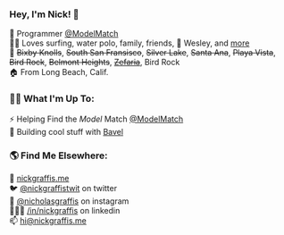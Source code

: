 
### Hey, I'm Nick! 👋
🤖 Programmer [@ModelMatch](https://github.com/modelmatch)<br>
🏄‍♂️ Loves surfing, water polo, family, friends, 🐶 Wesley, and [more](https://nickgraffis.me)<br>
📍 ~~Bixby Knolls~~, ~~South San Fransisco~~, ~~Silver Lake~~, ~~Santa Ana~~, ~~Playa Vista~~, ~~Bird Rock~~, ~~Belmont Heights~~, ~~[Zefaria](https://en.wikipedia.org/wiki/Zaferia,_Long_Beach)~~, Bird Rock <br>
🏠 From Long Beach, Calif. <br>

### 👨‍💻 What I'm Up To:
⚡️ Helping Find the _Model_ Match [@ModelMatch](https://github.com/modelmatch)<br>
🤡 Building cool stuff with [Bavel](https://github.com/https-github-com-steversonTong)<br>

### 🌎 Find Me Elsewhere:
🚀 [nickgraffis.me](https://nickgraffis.me)<br>
🐦 [@nickgraffistwit](https://twitter.com/nickgraffistwit) on twitter<br>
📸 [@nicholasgraffis](https://www.instagram.com/nicholasgraffis/) on instagram<br>
👨🏻‍💼 [/in/nickgraffis](https://www.linkedin.com/in/nickgraffis/) on linkedin<br>
📫 [hi@nickgraffis.me](mailto:hi@nickgraffis.me)
<!--
**nickgraffis/nickgraffis** is a ✨ _special_ ✨ repository because its `README.md` (this file) appears on your GitHub profile.

Here are some ideas to get you started:

- 🔭 I’m currently working on ...
- 🌱 I’m currently learning ...
- 👯 I’m looking to collaborate on ...
- 🤔 I’m looking for help with ...
- 💬 Ask me about ...
- 📫 How to reach me: ...
- 😄 Pronouns: ...
- ⚡ Fun fact: ...
-->

